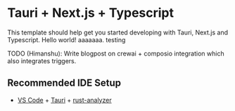 # Tauri + Next.js + Typescript

This template should help get you started developing with Tauri, Next.js and Typescript. Hello world! aaaaaaa. testing


TODO (Himanshu): Write blogpost on crewai + composio integration which also integrates triggers.



## Recommended IDE Setup

- [VS Code](https://code.visualstudio.com/) + [Tauri](https://marketplace.visualstudio.com/items?itemName=tauri-apps.tauri-vscode) + [rust-analyzer](https://marketplace.visualstudio.com/items?itemName=rust-lang.rust-analyzer)
